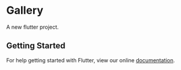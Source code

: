 # Gallery

A new flutter project.

## Getting Started

For help getting started with Flutter, view our online
[documentation](http://flutter.io/).
